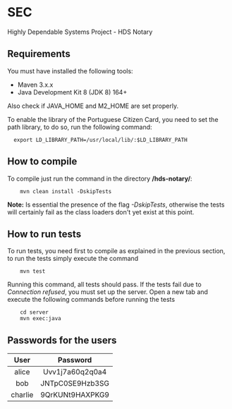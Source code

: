 # SEC
Highly Dependable Systems Project - HDS Notary

## Requirements
You must have installed the following tools:

- Maven 3.x.x
- Java Development Kit 8 (JDK 8) 164+

Also check if JAVA_HOME and M2_HOME are set properly.

To enable the library of the Portuguese Citizen Card, you need to set the path library, to do so, run the following command:

```
  export LD_LIBRARY_PATH=/usr/local/lib/:$LD_LIBRARY_PATH
```

## How to compile
To compile just run the command in the directory **/hds-notary/**:
```
    mvn clean install -DskipTests
```
**Note:** Is essential the presence of the flag _-DskipTests_, otherwise the tests will certainly fail
as the class loaders don't yet exist at this point.

## How to run tests
To run tests, you need first to compile as explained in the previous section, to run the tests
simply execute the command
```
    mvn test
```
Running this command, all tests should pass.
If the tests fail due to _Connection refused_, you must set up the server.
Open a new tab and execute the following commands before running the tests
```
    cd server
    mvn exec:java
```

## Passwords for the users
|    User       |  Password       |
| :-----------: |:---------------:|
| alice         | Uvv1j7a60q2q0a4 |
| bob           | JNTpC0SE9Hzb3SG |   
| charlie       | 9QrKUNt9HAXPKG9 |   
